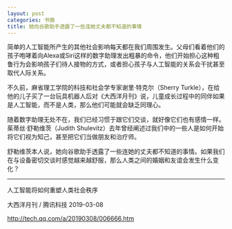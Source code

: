 ```yaml
---
layout: post
categories: 书摘
title: 她向谷歌助手透露了一些连她丈夫都不知道的事情
---
```


简单的人工智能所产生的其他社会影响每天都在我们周围发生。父母们看着他们的孩子咆哮着向Alexa或Siri这样的数字助理发出粗暴的命令，他们开始担心这种粗鲁行为会影响孩子们待人接物的方式，或者担心孩子与人工智能的关系会干扰甚至取代人际关系。

不久前，麻省理工学院的科技和社会学专家谢里·特克尔（Sherry Turkle），在给他的儿子买了一台玩具机器人后对《大西洋月刊》说，儿童成长过程中的同伴如果是人工智能，而不是人类，那么他们可能就会缺乏同理心。

随着数字助理无处不在，我们已经习惯于跟它们交谈，就好像它们也有感情一样。茱蒂丝·舒勒维茨（Judith Shulevitz）去年曾经阐述过我们中的一些人是如何开始将它们视为知己，甚至把它们当做朋友和治疗师。

舒勒维茨本人说，她向谷歌助手透露了一些连她的丈夫都不知道的事情。如果我们在与设备密切交谈时感觉越来越舒服，那么人类之间的婚姻和友谊会发生什么变化？

---

人工智能将如何重塑人类社会秩序

大西洋月刊 / 腾讯科技 2019-03-08

http://tech.qq.com/a/20190308/006666.htm